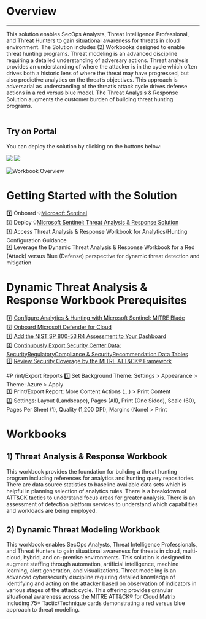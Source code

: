 # Overview
---
This solution enables SecOps Analysts, Threat Intelligence Professional, and Threat Hunters to gain situational awareness for threats in cloud environment. The Solution includes (2) Workbooks  designed to enable threat hunting programs. Threat modeling is an advanced discipline requiring a detailed understanding of adversary actions. Threat analysis provides an understanding of where the attacker is in the cycle which often drives both a historic lens of where the threat may have progressed, but also predictive analytics on the threat’s objectives. This approach is adversarial as understanding of the threat’s attack cycle drives defense actions in a red versus blue model. The Threat Analysis & Response Solution augments the customer burden of building threat hunting programs. <br>
<br>

## Try on Portal
You can deploy the solution by clicking on the buttons below:

<a href="https://portal.azure.com/#create/Microsoft.Template/uri/https%3A%2F%2Fraw.githubusercontent.com%2FAzure%2FAzure-Sentinel%2Fmaster%2FSolutions%2FThreatAnalysis%2526ResponsewithMITREATT%2526CK%2FPackage%2FmainTemplate.json" target="_blank"><img src="https://aka.ms/deploytoazurebutton"/></a>
<a href="https://portal.azure.us/#create/Microsoft.Template/uri/https%3A%2F%2Fraw.githubusercontent.com%2FAzure%2FAzure-Sentinel%2Fmaster%2FSolutions%2FThreatAnalysis%2526ResponsewithMITREATT%2526CK%2FPackage%2FmainTemplate.json" target="_blank"><img src="https://aka.ms/deploytoazuregovbutton"/></a>

![Workbook Overview](https://github.com/Azure/Azure-Sentinel/blob/master/Solutions/ThreatAnalysis&Response/Workbooks/Images/ThreatAnalysis&ResponseForCloudBlack.png?raw=true)

# Getting Started with the Solution
1️⃣  Onboard 💡[Microsoft Sentinel](https://docs.microsoft.com/azure/sentinel/quickstart-onboard)<br>
2️⃣  Deploy 💡[Microsoft Sentinel: Threat Analysis & Response Solution](https://portal.azure.com/#create/azuresentinel.azure-sentinel-solution-mitreattck)<br>
3️⃣  Access Threat Analysis & Response Workbook for Analytics/Hunting Configuration Guidance<br>
4️⃣  Leverage the Dynamic Threat Analysis & Response Workbook for a Red (Attack) versus Blue (Defense) perspective for dynamic threat detection and mitigation<br>

# Dynamic Threat Analysis & Response Workbook Prerequisites
1️⃣ [Configure Analytics & Hunting with Microsoft Sentinel: MITRE Blade](https://docs.microsoft.com/azure/sentinel/mitre-coverage)<br>
2️⃣ [Onboard Microsoft Defender for Cloud](https://docs.microsoft.com/azure/defender-for-cloud/get-started)<br>
3️⃣ [Add the NIST SP 800-53 R4 Assessment to Your Dashboard](https://docs.microsoft.com/azure/security-center/update-regulatory-compliance-packages#add-a-regulatory-standard-to-your-dashboard)<br>
4️⃣ [Continuously Export Security Center Data: SecurityRegulatoryCompliance & SecurityRecommendation Data Tables](https://docs.microsoft.com/azure/security-center/continuous-export)<br>
5️⃣ [Review Security Coverage by the MITRE ATT&CK® Framework](https://docs.microsoft.com/azure/sentinel/mitre-coverage)<br>

#P rint/Export Reports
1️⃣ Set Background Theme: Settings > Appearance > Theme: Azure > Apply<br>
2️⃣ Print/Export Report: More Content Actions (...) > Print Content<br>
3️⃣ Settings: Layout (Landscape), Pages (All), Print (One Sided), Scale (60), Pages Per Sheet (1), Quality (1,200 DPI), Margins (None) > Print<br>

# Workbooks
## 1) Threat Analysis & Response Workbook
This workbook provides the foundation for building a threat hunting program including references for analytics and hunting query repositories. There are data source statistics to baseline available data sets which is helpful in planning selection of analytics rules. There is a breakdown of ATT&CK tactics to understand focus areas for greater analysis. There is an assessment of detection platform services to understand which capabilities and workloads are being employed. <br>
## 2) Dynamic Threat Modeling Workbook
This workbook enables SecOps Analysts, Threat Intelligence Professionals, and Threat Hunters to gain situational awareness for threats in cloud, multi-cloud, hybrid, and on-premise environments. This solution is designed to augment staffing through automation, artificial intelligence, machine learning, alert generation, and visualizations. Threat modeling is an advanced cybersecurity discipline requiring detailed knowledge of identifying and acting on the attacker based on observation of indicators in various stages of the attack cycle. This offering provides granular situational awareness across the MITRE ATT&CK® for Cloud Matrix including 75+ Tactic/Technique cards demonstrating a red versus blue approach to threat modeling.<br>

